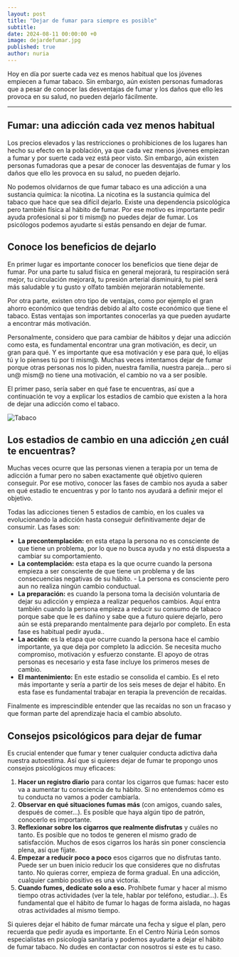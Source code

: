 ```yaml
---
layout: post
title: "Dejar de fumar para siempre es posible"
subtitle: 
date: 2024-08-11 00:00:00 +0
image: dejardefumar.jpg
published: true
author: nuria
---
```


Hoy en día por suerte cada vez es menos habitual que los jóvenes empiecen a fumar tabaco. Sin embargo, aún existen personas fumadoras que a pesar de conocer las desventajas de fumar y los daños que ello les provoca en su salud, no pueden dejarlo fácilmente. 

---

## Fumar: una adicción cada vez menos habitual

Los precios elevados y las restricciones o prohibiciones de los lugares han hecho su efecto en la población, ya que cada vez menos jóvenes empiezan a fumar y por suerte cada vez está peor visto. Sin embargo, aún existen personas fumadoras que a pesar de conocer las desventajas de fumar y los daños que ello les provoca en su salud, no pueden dejarlo.

No podemos olvidarnos de que fumar tabaco es una adicción a una sustancia química: la nicotina. La nicotina es la sustancia química del tabaco que hace que sea difícil dejarlo. Existe una dependencia psicológica pero también física al hábito de fumar. Por ese motivo es importante pedir ayuda profesional si por ti mism@ no puedes dejar de fumar. Los psicólogos podemos ayudarte si estás pensando en dejar de fumar.

## Conoce los beneficios de dejarlo 

En primer lugar es importante conocer los beneficios que tiene dejar de fumar. Por una parte tu salud física en general mejorará, tu respiración será mejor, tu circulación mejorará, tu presión arterial disminuirá, tu piel será más saludable y tu gusto y olfato también mejorarán notablemente. 

Por otra parte, existen otro tipo de ventajas, como por ejemplo el gran ahorro económico que tendrás debido al alto coste económico que tiene el tabaco. Estas ventajas son importantes conocerlas ya que pueden ayudarte a encontrar más motivación. 

Personalmente, considero que para cambiar de hábitos y dejar una adicción como esta, es fundamental encontrar una gran motivación, es decir, un gran para qué. Y es importante que esa motivación y ese para qué, lo elijas tú y lo pienses tú por ti mism@. Muchas veces intentamos dejar de fumar porque otras personas nos lo piden, nuestra familia, nuestra pareja… pero si un@ mism@ no tiene una motivación, el cambio no va a ser posible. 

El primer paso, sería saber en qué fase te encuentras, así que a continuación te voy a explicar los estadios de cambio que existen a la hora de dejar una adicción como el tabaco.

![Tabaco](tabaco-dañino.jpg)

## Los estadios de cambio en una adicción ¿en cuál te encuentras?

Muchas veces ocurre que las personas vienen a terapia por un tema de adicción a fumar pero no saben exactamente qué objetivo quieren conseguir. Por ese motivo, conocer las fases de cambio nos ayuda a saber en qué estadio te encuentras y por lo tanto nos ayudará a definir mejor el objetivo. 

Todas las adicciones tienen 5 estadios de cambio, en los cuales va evolucionando la adicción hasta conseguir definitivamente dejar de consumir. Las fases son:

- **La precontemplación:** en esta etapa la persona no es consciente de que tiene un problema, por lo que no busca ayuda y no está dispuesta a cambiar su comportamiento.
- **La contemplación:** esta etapa es la que ocurre cuando la persona empieza a ser consciente de que tiene un problema y de las consecuencias negativas de su hábito. - La persona es consciente pero aun no realiza ningún cambio conductual.
- **La preparación:** es cuando la persona toma la decisión voluntaria de dejar su adicción y empieza a realizar pequeños cambios. Aquí entra también cuando la persona empieza a reducir su consumo de tabaco porque sabe que le es dañino y sabe que a futuro quiere dejarlo, pero aún se está preparando mentalmente para dejarlo por completo. En esta fase es habitual pedir ayuda..
- **La acción:** es la etapa que ocurre cuando la persona hace el cambio importante, ya que deja por completo la adicción. Se necesita mucho compromiso, motivación y esfuerzo constante. El apoyo de otras personas es necesario y esta fase incluye los primeros meses de cambio.
- **El mantenimiento:** En este estadio se consolida el cambio. Es el reto más importante y sería a partir de los seis meses de dejar el hábito. En esta fase es fundamental trabajar en terapia la prevención de recaídas.


Finalmente es imprescindible entender que las recaídas no son un fracaso y que forman parte del aprendizaje hacia el cambio absoluto. 

## Consejos psicológicos para dejar de fumar 

Es crucial entender que fumar y tener cualquier conducta adictiva daña nuestra autoestima. Así que si quieres dejar de fumar te propongo unos consejos psicológicos muy eficaces:

1. **Hacer un registro diario** para contar los cigarros que fumas: hacer esto va a aumentar tu consciencia de tu hábito. Si no entendemos cómo es tu conducta no vamos a poder cambiarla.
2. **Observar en qué situaciones fumas más** (con amigos, cuando sales, después de comer…). Es posible que haya algún tipo de patrón, conocerlo es importante.
3. **Reflexionar sobre los cigarros que realmente disfrutas** y cuáles no tanto. Es posible que no todos te generen el mismo grado de satisfacción. Muchos de esos cigarros los harás sin poner consciencia plena, así que fíjate.
4. **Empezar a reducir poco a poco** esos cigarros que no disfrutas tanto. Puede ser un buen inicio reducir los que consideres que no disfrutas tanto. No quieras correr, empieza de forma gradual. En una adicción, cualquier cambio positivo es una victoria.
5. **Cuando fumes, dedícate solo a eso.** Prohíbete fumar y hacer al mismo tiempo otras actividades (ver la tele, hablar por teléfono, estudiar…). Es fundamental que el hábito de fumar lo hagas de forma aislada, no hagas otras actividades al mismo tiempo. 

Si quieres dejar el hábito de fumar márcate una fecha y sigue el plan, pero recuerda que pedir ayuda es importante. En el Centro Núria León somos especialistas en psicología sanitaria y podemos ayudarte a dejar el hábito de fumar tabaco. No dudes en contactar con nosotros si este es tu caso.
